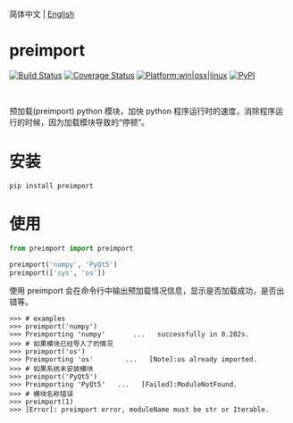 简体中文 | [English](readme.md)

# preimport

[![Build Status](https://travis-ci.com/hustlei/preimport.svg?branch=master)](https://travis-ci.com/hustlei/preimport)
[![Coverage Status](https://coveralls.io/repos/github/hustlei/preimport/badge.svg?branch=master)](https://coveralls.io/github/hustlei/preimport?branch=master)
[![Platform:win|osx|linux](https://hustlei.github.io/assets/badge/platform.svg)](https://travis-ci.com/hustlei/preimport)
[![PyPI](https://img.shields.io/pypi/v/preimport)](https://pypi.org/project/preimport/)

<br>

预加载(preimport) python 模块，加快 python 程序运行时的速度，消除程序运行的时候，因为加载模块导致的“停顿”。

# 安装

~~~shell
pip install preimport
~~~

# 使用

~~~python
from preimport import preimport

preimport('numpy', 'PyQt5')
preimport(['sys', 'os'])
~~~


使用 preimport 会在命令行中输出预加载情况信息，显示是否加载成功，是否出错等。

~~~
>>> # examples
>>> preimport('numpy')
>>> Preimporting 'numpy'       ...   successfully in 0.202s.
>>> # 如果模块已经导入了的情况
>>> preimport('os')
>>> Preimporting 'os'        ...   [Note]:os already imported.
>>> # 如果系统未安装模块
>>> preimport('PyQt5')
>>> Preimporting 'PyQt5'   ...   [Failed]:ModuleNotFound.
>>> # 模块名称错误
>>> preimport(1)
>>> [Error]: preimport error, moduleName must be str or Iterable.
~~~